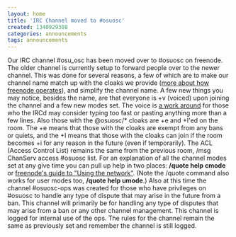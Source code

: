 ```yaml
---
layout: home
title: 'IRC Channel moved to #osuosc'
created: 1340929308
categories: announcements
tags: announcements
---
```

Our IRC channel #osu_osc has been moved over to #osuosc on freenode. The older channel is currently setup to forward people over to the newer channel. This was done for several reasons, a few of which are to make our channel name match up with the cloaks we provide ([more about how freenode operates](https://freenode.net/group_registration.shtml)), and simplify the channel name. A few new things you may notice, besides the name, are that everyone is +v (voiced) upon joining the channel and a few new modes set. The voice is [a work around](http://swhack.com/logs/2011-03-08#T18-50-27) for those who the IRCd may consider typing too fast or pasting anything more than a few lines. Also those with the @osuosc/* cloaks are +e and +I'ed on the room. The +e means that those with the cloaks are exempt from any bans or quiets, and the +I means that those with the cloaks can join if the room becomes +i for any reason in the future (even if temporarily). The ACL (Access Control List) remains the same from the previous room, /msg ChanServ access #osuosc list. For an explanation of all the channel modes set at any give time you can pull up help in two places: **/quote help cmode** or [freenode's guide to "Using the network"](https://freenode.net/using_the_network.shtml). (Note the /quote command also works for user modes too, **/quote help umode**.) Also at this time the channel #osuosc-ops was created for those who have privileges on #osuosc to handle any type of dispute that may arise in the future from a ban. This channel will primarily be for handling any type of disputes that may arise from a ban or any other channel management. This channel is logged for internal use of the ops. The rules for the channel remain the same as previously set and remember the channel is still logged.
